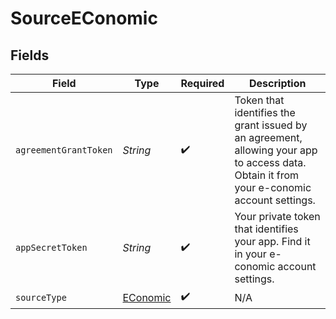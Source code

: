 # SourceEConomic


## Fields

| Field                                                                                                                                     | Type                                                                                                                                      | Required                                                                                                                                  | Description                                                                                                                               |
| ----------------------------------------------------------------------------------------------------------------------------------------- | ----------------------------------------------------------------------------------------------------------------------------------------- | ----------------------------------------------------------------------------------------------------------------------------------------- | ----------------------------------------------------------------------------------------------------------------------------------------- |
| `agreementGrantToken`                                                                                                                     | *String*                                                                                                                                  | :heavy_check_mark:                                                                                                                        | Token that identifies the grant issued by an agreement, allowing your app to access data. Obtain it from your e-conomic account settings. |
| `appSecretToken`                                                                                                                          | *String*                                                                                                                                  | :heavy_check_mark:                                                                                                                        | Your private token that identifies your app. Find it in your e-conomic account settings.                                                  |
| `sourceType`                                                                                                                              | [EConomic](../../models/shared/EConomic.md)                                                                                               | :heavy_check_mark:                                                                                                                        | N/A                                                                                                                                       |